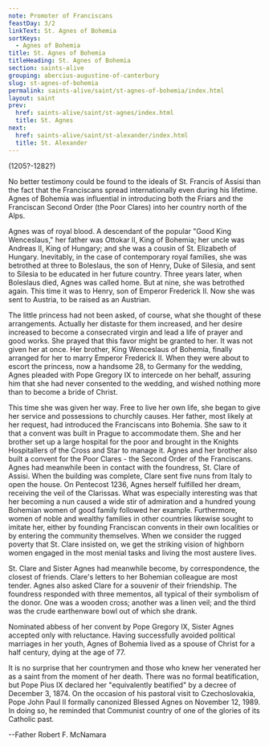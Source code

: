 ```yaml
---
note: Promoter of Franciscans
feastDay: 3/2
linkText: St. Agnes of Bohemia
sortKeys:
  - Agnes of Bohemia
title: St. Agnes of Bohemia
titleHeading: St. Agnes of Bohemia
section: saints-alive
grouping: abercius-augustine-of-canterbury
slug: st-agnes-of-bohemia
permalink: saints-alive/saint/st-agnes-of-bohemia/index.html
layout: saint
prev:
  href: saints-alive/saint/st-agnes/index.html
  title: St. Agnes
next:
  href: saints-alive/saint/st-alexander/index.html
  title: St. Alexander
---
```

(1205?-1282?)

No better testimony could be found to the ideals of St. Francis of Assisi than the fact that the Franciscans spread internationally even during his lifetime. Agnes of Bohemia was influential in introducing both the Friars and the Franciscan Second Order (the Poor Clares) into her country north of the Alps.

Agnes was of royal blood. A descendant of the popular "Good King Wenceslaus," her father was Ottokar II, King of Bohemia; her uncle was Andreas II, King of Hungary; and she was a cousin of St. Elizabeth of Hungary. Inevitably, in the case of contemporary royal families, she was betrothed at three to Boleslaus, the son of Henry, Duke of Silesia, and sent to Silesia to be educated in her future country. Three years later, when Boleslaus died, Agnes was called home. But at nine, she was betrothed again. This time it was to Henry, son of Emperor Frederick II. Now she was sent to Austria, to be raised as an Austrian.

The little princess had not been asked, of course, what she thought of these arrangements. Actually her distaste for them increased, and her desire increased to become a consecrated virgin and lead a life of prayer and good works. She prayed that this favor might be granted to her. It was not given her at once. Her brother, King Wenceslaus of Bohemia, finally arranged for her to marry Emperor Frederick II. When they were about to escort the princess, now a handsome 28, to Germany for the wedding, Agnes pleaded with Pope Gregory IX to intercede on her behalf, assuring him that she had never consented to the wedding, and wished nothing more than to become a bride of Christ.

This time she was given her way. Free to live her own life, she began to give her service and possessions to churchly causes. Her father, most likely at her request, had introduced the Franciscans into Bohemia. She saw to it that a convent was built in Prague to accommodate them. She and her brother set up a large hospital for the poor and brought in the Knights Hospitallers of the Cross and Star to manage it. Agnes and her brother also built a convent for the Poor Clares - the Second Order of the Franciscans. Agnes had meanwhile been in contact with the foundress, St. Clare of Assisi. When the building was complete, Clare sent five nuns from Italy to open the house. On Pentecost 1236, Agnes herself fulfilled her dream, receiving the veil of the Clarissas. What was especially interesting was that her becoming a nun caused a wide stir of admiration and a hundred young Bohemian women of good family followed her example. Furthermore, women of noble and wealthy families in other countries likewise sought to imitate her, either by founding Franciscan convents in their own localities or by entering the community themselves. When we consider the rugged poverty that St. Clare insisted on, we get the striking vision of highborn women engaged in the most menial tasks and living the most austere lives.

St. Clare and Sister Agnes had meanwhile become, by correspondence, the closest of friends. Clare's letters to her Bohemian colleague are most tender. Agnes also asked Clare for a souvenir of their friendship. The foundress responded with three mementos, all typical of their symbolism of the donor. One was a wooden cross; another was a linen veil; and the third was the crude earthenware bowl out of which she drank.

Nominated abbess of her convent by Pope Gregory IX, Sister Agnes accepted only with reluctance. Having successfully avoided political marriages in her youth, Agnes of Bohemia lived as a spouse of Christ for a half century, dying at the age of 77.

It is no surprise that her countrymen and those who knew her venerated her as a saint from the moment of her death. There was no formal beatification, but Pope Pius IX declared her "equivalently beatified" by a decree of December 3, 1874. On the occasion of his pastoral visit to Czechoslovakia, Pope John Paul II formally canonized Blessed Agnes on November 12, 1989. In doing so, he reminded that Communist country of one of the glories of its Catholic past.

\--Father Robert F. McNamara
